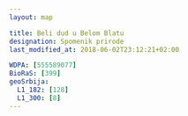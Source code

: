 ```yaml
---
layout: map

title: Beli dud u Belom Blatu
designation: Spomenik prirode
last_modified_at: 2018-06-02T23:12:21+02:00

WDPA: [555589077]
BioRaS: [399]
geoSrbija:
  L1_182: [128]
  L1_300: [8]
---
```

